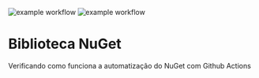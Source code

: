 ![example workflow](https://github.com/vinicius-martins-bludata/biblioteca-nuget/actions/workflows/build.yml/badge.svg)
![example workflow](https://github.com/vinicius-martins-bludata/biblioteca-nuget/actions/workflows/tests.yml/badge.svg)

# Biblioteca NuGet

Verificando como funciona a automatização do NuGet com Github Actions
